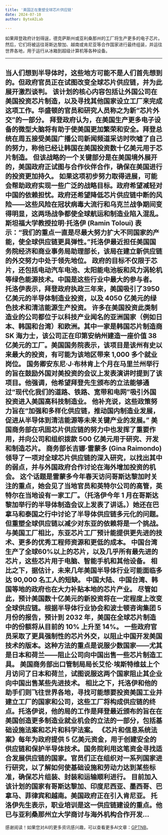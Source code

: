 ```yaml
---
title: '美国正在重塑全球芯片供应链'
date: 2024-07-10
author: ByteAILab

---
```


如果拜登政府计划得逞，德克萨斯州或亚利桑那州的工厂将生产更多的电子芯片。
然后，它们将被运往哥斯达黎加、越南或肯尼亚等合作国家进行最终组装，并运往世界各地，用于运行从冰箱到超级计算机等各种设备。

---

当人们想到半导体时，这些地方可能不是人们首先想到的。但政府官员正在试图改变全球芯片供应链，并为此展开激烈谈判。
该计划的核心内容包括让外国公司在美国投资芯片制造，以及寻找其他国家设立工厂来完成这项工作。华盛顿的官员和研究人员称之为新“芯片外交”的一部分。
拜登政府认为，在美国生产更多电子设备的微型大脑将有助于使美国更加繁荣和安全。拜登总统在周五接受美国广播公司新闻频道采访时吹嘘了自己的努力，称他已经让韩国在美国投资数十亿美元用于芯片制造。
但该战略的一个关键部分是在美国境外展开的，美国政府正试图与合作伙伴合作，确保在美国进行的投资更加持久。
如果这项初步努力取得进展，可能会帮助政府实现一些广泛的战略目标。政府希望减轻对中国的依赖担忧。政府还希望降低芯片供应链中断的风险——这些风险在冠状病毒大流行和乌克兰战争期间变得明显，这两场战争都使全球航运和制造业陷入混乱。
斯坦福大学教授拉明·托洛伊 (Ramin Toloui) 表示：“我们的重点一直是尽最大努力扩大不同国家的产能，使全球供应链更具弹性。”托洛伊最近担任美国国务院经济和商业事务局助理部长，该局在建立新供应链的外交努力中处于领先地位。
政府的目标不仅限于芯片，还包括电动汽车电池、太阳能电池板和风力涡轮机等绿色能源技术。中国是这些行业中最大的参与者。
托洛伊表示，拜登政府执政三年来，美国吸引了3950 亿美元的半导体制造业投资，以及 4050 亿美元的绿色技术和清洁能源生产投资。
许多在美国投资此类制造业的公司都位于以科技产业闻名的亚洲国家（例如日本、韩国和台湾）和欧洲。其中一家是韩国芯片制造商 SK 海力士，该公司正在印第安纳州建造一座价值 38 亿美元的工厂。美国国务院表示，该项目是该州有史以来最大的投资，有可能为该地区带来 1,000 多个就业岗位。
国务卿安东尼·J·布林肯上个月在马里兰州举行的旨在鼓励外国对美投资的会议上发表演讲时提到了该项目。他强调，他希望拜登先生颁布的立法能够通过“现代化我们的道路、铁路、宽带和电网”吸引外国投资进入美国高科技制造业。
他补充说，这些政策努力旨在“加强和多样化供应链，推动国内制造业发展，促进从半导体到清洁能源等未来关键产业的发展。”
美国商务部在巩固芯片供应链的努力中也发挥了重要作用，并向公司和组织拨款 500 亿美元用于研究、开发和制造芯片。
商务部长吉娜·雷蒙多 (Gina Raimondo) 领导了一项对全球芯片供应链的深入研究，以找出其中的弱点，并与外国政府合作讨论在海外增加投资的机会。
这个话题是雷蒙多今年春天访问哥斯达黎加时关注的重点，她会见了当地官员和英特尔公司的高管，英特尔在当地设有一家工厂。（托洛伊今年 1 月在哥斯达黎加举行的半导体制造会议上发表了讲话。）她还在巴拿马和泰国之行中讨论了半导体供应链多元化的问题。
但重塑全球供应链以减少对东亚的依赖将是一个挑战。与美国工厂相比，东亚芯片工厂预计能提供更先进的技术、更多的优秀工程师资源和更低的成本。
中国台湾生产了全球60%以上的芯片，以及几乎所有最先进的芯片，这些芯片用于电脑、智能手机和其他设备。
相比之下，据估计，未来几年美国半导体行业可能面临多达 90,000 名工人的短缺。
中国大陆、中国台湾、韩国等地的政府也在大力补贴本地的芯片产业。
尽管如此，预计美国数十亿美元的新投资将在一定程度上改变全球供应链。根据半导体行业协会和波士顿咨询集团 5 月份的报告，预计到 2032 年，美国在全球芯片制造中的份额将从目前的 10% 上升至 14%。
一些政府官员采取了更具强制性的芯片外交，以阻止中国开发美国技术的版本。这种方法的重点是说服少数国家——尤其是日本和荷兰——阻止公司向中国出售一些芯片制造工具。
美国商务部出口管制局局长艾伦·埃斯特维兹上个月访问了日本和荷兰，试图说服这两个国家阻止其企业向中国出售某些先进技术。
相比之下，托洛伊和他的助手们则飞往世界各地，寻找可能想要投资美国工业并建立工厂的国家和公司，这些工厂将构成供应链的终点。托洛伊说，他的局的工作是拜登最近颁布的旨在在美国创造更多制造业就业机会的立法的一部分，包括基础设施法案和芯片和科学法案。
《芯片和信息系统法案》每年为政府提供 5 亿美元资金，用于创建安全的供应链和保护半导体技术。国务院利用这笔资金寻找适合发展供应链的国家。官员们正在组织对一系列国家进行研究，以了解如何使基础设施和劳动力达到某些标准，确保芯片组装、封装和运输顺利进行。
目前加入该计划的国家有哥斯达黎加、印度尼西亚、墨西哥、巴拿马、菲律宾和越南。美国政府正在引入肯尼亚。
托洛伊先生表示，职业培训是这一供应链建设的重点。他已与亚利桑那州立大学商讨与海外机构合作开发...
---
感谢阅读！如果您对AI的更多资讯感兴趣，可以查看更多AI文章：[GPTNB](https://gptnb.com)。